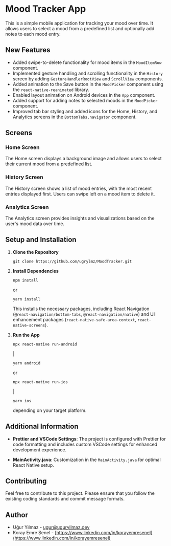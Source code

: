 # Mood Tracker App

This is a simple mobile application for tracking your mood over time. It allows users to select a mood from a predefined list and optionally add notes to each mood entry.

## New Features

- Added swipe-to-delete functionality for mood items in the `MoodItemRow` component.
- Implemented gesture handling and scrolling functionality in the `History` screen by adding `GestureHandlerRootView` and `ScrollView` components.
- Added animation to the Save button in the `MoodPicker` component using the `react-native-reanimated` library.
- Enabled layout animation on Android devices in the `App` component.
- Added support for adding notes to selected moods in the `MoodPicker` component.
- Improved tab bar styling and added icons for the Home, History, and Analytics screens in the `BottomTabs.navigator` component.

## Screens

### Home Screen

The Home screen displays a background image and allows users to select their current mood from a predefined list.

### History Screen

The History screen shows a list of mood entries, with the most recent entries displayed first. Users can swipe left on a mood item to delete it.

### Analytics Screen

The Analytics screen provides insights and visualizations based on the user's mood data over time.

## Setup and Installation

1. **Clone the Repository**
   ```
   git clone https://github.com/ugrylmz/MoodTracker.git
   ```
2. **Install Dependencies**
   ```
   npm install
   ```
   or 
   ```
   yarn install
   ```
   This installs the necessary packages, including React Navigation (`@react-navigation/bottom-tabs`, `@react-navigation/native`) and UI enhancement packages (`react-native-safe-area-context`, `react-native-screens`).

3. **Run the App**
   ```
   npx react-native run-android
   ```
   |
   ```
   yarn android
   ```
    or
   ```
   npx react-native run-ios
   ```
   |
    ```
    yarn ios
    ```
   depending on your target platform.

## Additional Information

- **Prettier and VSCode Settings**: The project is configured with Prettier for code formatting and includes custom VSCode settings for enhanced development experience.
  
- **MainActivity.java**: Customization in the `MainActivity.java` for optimal React Native setup.

## Contributing

Feel free to contribute to this project. Please ensure that you follow the existing coding standards and commit message formats.

## Author

- Uğur Yılmaz - [ugur@uguryilmaz.dev](mailto:ugur@uguryilmaz.dev)
- Koray Emre Şenel - [https://www.linkedin.com/in/korayemresenel](https://www.linkedin.com/in/korayemresenel)